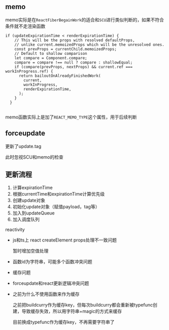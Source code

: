 ## memo

memo实际是在`ReactFiberBegainWork`的适合和`SCU`进行类似判断的，如果不符合条件就不走渲染函数

```
if (updateExpirationTime < renderExpirationTime) {
    // This will be the props with resolved defaultProps,
    // unlike current.memoizedProps which will be the unresolved ones.
    const prevProps = currentChild.memoizedProps;
    // Default to shallow comparison
    let compare = Component.compare;
    compare = compare !== null ? compare : shallowEqual;
    if (compare(prevProps, nextProps) && current.ref === workInProgress.ref) {
      return bailoutOnAlreadyFinishedWork(
        current,
        workInProgress,
        renderExpirationTime,
      );
    }
  }


```

memo函数实际上是加了`REACT_MEMO_TYPE`这个属性，用于后续判断



## forceupdate

更新了update.tag

此时忽视SCU和memo的检查



## 更新流程

1. 计算expirationTime
2. 根据currentTime和expirationTime计算优先级
3. 创建update对象
4. 初始化update对象（赋值payload，tag等）
5. 加入到updateQueue
6. 加入调度队列





reactivity

+ js和ts上 react createElement props处理不一致问题

  暂时增加空值处理

+ 函数id为字符串，可能多个函数冲突问题

+ 缓存问题

+ forceupdate和react更新逻辑冲突问题



+ 之前为什么不使用函数来作为缓存

  之前把buildcurry作为缓存key，但每次buildcurry都会重新被typefunc创建，导致缓存失效，所以用字符串+magic的方式来缓存

  目前换成typefunc作为缓存key，不再需要字符串了